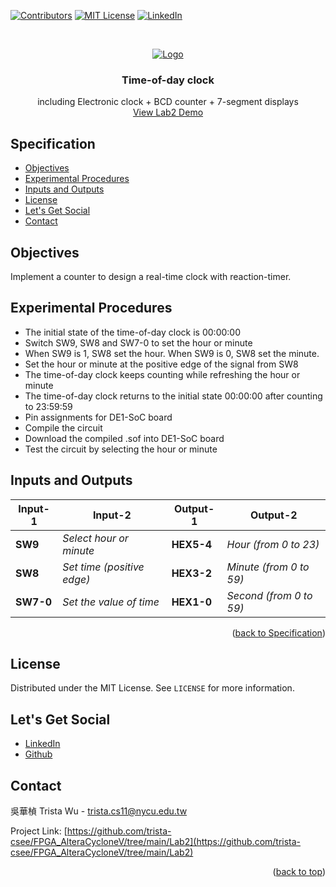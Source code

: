 <a name="readme-top"></a>
<!-- PROJECT SHIELDS -->
[![Contributors][contributors-shield]]()
[![MIT License][license-shield]][license-url]
[![LinkedIn][linkedin-shield]][linkedin-url]

<!-- PROJECT LOGO -->
<br />
<p align="center">
  <a href="https://github.com/trista-csee/FPGA_AlteraCycloneV/tree/main/Lab2">
    <img src="https://github.com/trista-csee/FPGA_AlteraCycloneV/blob/main/images/Lab2-Logo.jpg" alt="Logo">
  </a>

  <h3 align="center">Time-of-day clock</h3>

  <p align="center">
    including Electronic clock + BCD counter + 7-segment displays
    <br />
    <a href="https://github.com/trista-csee/FPGA_AlteraCycloneV/tree/main/LabsDemo/Lab2">View Lab2 Demo</a>
  </p>
</p>


<a name="Spec"></a>
<!-- Specification -->
## Specification

* [Objectives](#objectives)
* [Experimental Procedures](#experimental-procedures)
* [Inputs and Outputs](#inputs-and-outputs)
* [License](#license)
* [Let's Get Social](#lets-get-social)
* [Contact](#contact)


<!-- Objectives -->
## Objectives

Implement a counter to design a real-time clock with reaction-timer.


<!-- Experimental Procedures -->
## Experimental Procedures

* The initial state of the time-of-day clock is 00:00:00
* Switch SW9, SW8 and SW7-0 to set the hour or minute
* When SW9 is 1, SW8 set the hour. When SW9 is 0, SW8 set the minute.
* Set the hour or minute at the positive edge of the signal from SW8
* The time-of-day clock keeps counting while refreshing the hour or minute
* The time-of-day clock returns to the initial state 00:00:00 after counting to 23:59:59
* Pin assignments for DE1-SoC board
* Compile the circuit
* Download the compiled .sof into DE1-SoC board
* Test the circuit by selecting the hour or minute


<!-- Inputs and Outputs -->
## Inputs and Outputs

|Input-1|Input-2|Output-1|Output-2|
|-----------|-------------|------------|------------------------|
|**SW9**|*Select hour or minute*|**HEX5-4**|*Hour (from 0 to 23)*|
|**SW8**|*Set time (positive edge)*|**HEX3-2**|*Minute (from 0 to 59)*|
|**SW7-0**|*Set the value of time*|**HEX1-0**|*Second (from 0 to 59)*|

<p align="right">(<a href="#Spec">back to Specification</a>)</p>



<!-- LICENSE -->
## License

Distributed under the MIT License. See `LICENSE` for more information.


<!-- LET'S GET SOCIAL -->
## Let's Get Social

* [LinkedIn](https://www.linkedin.com/in/%E8%8F%AF%E6%A5%A8-%E5%90%B3-363252241/)
* [Github](https://github.com/trista-csee)


<!-- CONTACT -->
## Contact

吳華楨 Trista Wu - trista.cs11@nycu.edu.tw

Project Link: [https://github.com/trista-csee/FPGA_AlteraCycloneV/tree/main/Lab2](https://github.com/trista-csee/FPGA_AlteraCycloneV/tree/main/Lab2)

<p align="right">(<a href="#readme-top">back to top</a>)</p>


<!-- MARKDOWN LINKS & IMAGES -->
[contributors-shield]: https://img.shields.io/badge/contributors-1-orange.svg?style=flat-square
[license-shield]: https://img.shields.io/badge/license-MIT-blue.svg?style=flat-square
[license-url]: https://choosealicense.com/licenses/mit
[linkedin-shield]: https://img.shields.io/badge/-LinkedIn-black.svg?style=flat-square&logo=linkedin&colorB=555
[linkedin-url]: https://www.linkedin.com/in/%E8%8F%AF%E6%A5%A8-%E5%90%B3-363252241/
[product-screenshot]: ./images/projects/portfolio.jpg

